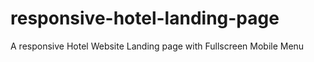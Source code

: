 # responsive-hotel-landing-page
 A responsive Hotel Website Landing page with Fullscreen Mobile Menu
